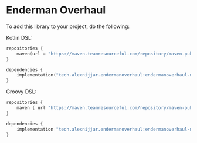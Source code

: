 # Enderman Overhaul

To add this library to your project, do the following:

Kotlin DSL:
```kotlin
repositories {
    maven(url = "https://maven.teamresourceful.com/repository/maven-public/")
}

dependencies {
    implementation("tech.alexnijjar.endermanoverhaul:endermanoverhaul-neoforge-$minecraftVersion:$endermanOverhaulVersion")
}
```

Groovy DSL:
```groovy
repositories {
    maven { url "https://maven.teamresourceful.com/repository/maven-public/" }
}

dependencies {
    implementation "tech.alexnijjar.endermanoverhaul:endermanoverhaul-neoforge-$minecraftVersion:$endermanOverhaulVersion"
}
```